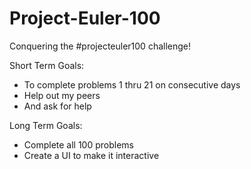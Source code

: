 # Project-Euler-100
Conquering the \#projecteuler100 challenge!


Short Term Goals:
* To complete problems 1 thru 21 on consecutive days
* Help out my peers
* And ask for help


Long Term Goals:
* Complete all 100 problems
* Create a UI to make it interactive